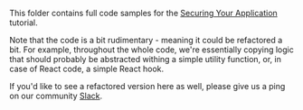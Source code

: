This folder contains full code samples for the [Securing Your Application](https://www.webiny.com/docs/tutorials/create-an-application/security/introduction/) tutorial.

Note that the code is a bit rudimentary - meaning it could be refactored a bit. For example, throughout the whole code, we're essentially copying logic that should probably be abstracted withing a simple utility function, or, in case of React code, a simple React hook.    

If you'd like to see a refactored version here as well, please give us a ping on our community [Slack](https://www.webiny.com/slack).
